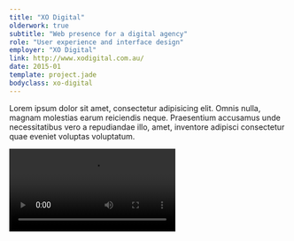 ```yaml
---
title: "XO Digital"
olderwork: true
subtitle: "Web presence for a digital agency"
role: "User experience and interface design"
employer: "XO Digital"
link: http://www.xodigital.com.au/
date: 2015-01
template: project.jade
bodyclass: xo-digital
---
```


<p class="large">Lorem ipsum dolor sit amet, consectetur adipisicing elit. Omnis nulla, magnam molestias earum reiciendis neque. Praesentium accusamus unde necessitatibus vero a repudiandae illo, amet, inventore adipisci consectetur quae eveniet voluptas voluptatum.</p>

<div class="case-study__img-full">
  <div class="video-wrapper">
    <video controls>
      <source src="xo-digital.mp4" type="video/mp4">
    </video>
  </div>
</div>